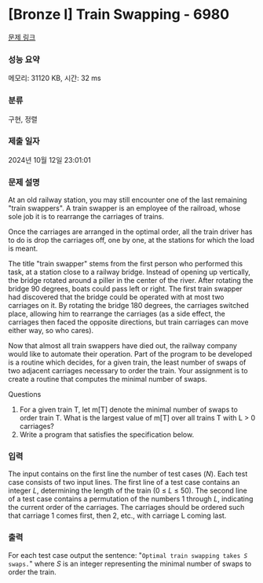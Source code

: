 # [Bronze I] Train Swapping - 6980 

[문제 링크](https://www.acmicpc.net/problem/6980) 

### 성능 요약

메모리: 31120 KB, 시간: 32 ms

### 분류

구현, 정렬

### 제출 일자

2024년 10월 12일 23:01:01

### 문제 설명

<p>At an old railway station, you may still encounter one of the last remaining "train swappers". A train swapper is an employee of the railroad, whose sole job it is to rearrange the carriages of trains.</p>

<p>Once the carriages are arranged in the optimal order, all the train driver has to do is drop the carriages off, one by one, at the stations for which the load is meant.</p>

<p>The title "train swapper" stems from the first person who performed this task, at a station close to a railway bridge. Instead of opening up vertically, the bridge rotated around a piller in the center of the river. After rotating the bridge 90 degrees, boats could pass left or right. The first train swapper had discovered that the bridge could be operated with at most two carriages on it. By rotating the bridge 180 degrees, the carriages switched place, allowing him to rearrange the carriages (as a side effect, the carriages then faced the opposite directions, but train carriages can move either way, so who cares).</p>

<p>Now that almost all train swappers have died out, the railway company would like to automate their operation. Part of the program to be developed is a routine which decides, for a given train, the least number of swaps of two adjacent carriages necessary to order the train. Your assignment is to create a routine that computes the minimal number of swaps.</p>

<p>Questions</p>

<ol>
	<li>For a given train T, let m[T] denote the minimal number of swaps to order train T. What is the largest value of m[T] over all trains T with L > 0 carriages?</li>
	<li>Write a program that satisfies the specification below.</li>
</ol>

### 입력 

 <p>The input contains on the first line the number of test cases (<var>N</var>). Each test case consists of two input lines. The first line of a test case contains an integer <var>L</var>, determining the length of the train (0 ≤ <var>L</var> ≤ 50). The second line of a test case contains a permutation of the numbers 1 through <var>L</var>, indicating the current order of the carriages. The carriages should be ordered such that carriage 1 comes first, then 2, etc., with carriage L coming last.</p>

### 출력 

 <p>For each test case output the sentence: "<code>Optimal train swapping takes <var>S</var> swaps.</code>" where <var>S</var> is an integer representing the minimal number of swaps to order the train.</p>

